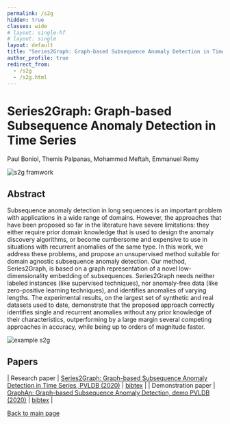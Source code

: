 ```yaml
---
permalink: /s2g
hidden: true
classes: wide
# layout: single-hf
# layout: single
layout: default
title: "Series2Graph: Graph-based Subsequence Anomaly Detection in Time Series"
author_profile: true
redirect_from: 
  - /s2g
  - /s2g.html
---
```


# Series2Graph: Graph-based Subsequence Anomaly Detection in Time Series
Paul Boniol, Themis Palpanas, Mohammed Meftah, Emmanuel Remy


![s2g framwork](https://boniolp.github.io/paulboniol/assets/img/full_process_sumary_s2g.jpg)

## Abstract

Subsequence anomaly detection in long sequences is an important problem with applications in a wide range of domains.
However, the approaches that have been proposed so far in the literature have severe limitations:
they either require prior domain knowledge that is used to design the anomaly discovery algorithms, or become cumbersome and expensive to use in situations with recurrent anomalies of the same type.
In this work, we address these problems, and propose an unsupervised method suitable for domain agnostic subsequence anomaly detection. Our method, Series2Graph, is based on a graph representation of a novel low-dimensionality embedding of subsequences. Series2Graph needs neither labeled instances (like supervised techniques), nor anomaly-free data (like zero-positive learning techniques), and identifies anomalies of varying lengths.
The experimental results, on the largest set of synthetic and real datasets used to date, demonstrate that the proposed approach correctly identifies single and recurrent anomalies without any prior knowledge of their characteristics, outperforming by a large margin several competing approaches in accuracy, while being up to orders of magnitude faster.

![example s2g](https://boniolp.github.io/paulboniol/assets/img/figure_exp_s2g.jpg)

## Papers

| Research paper | [Series2Graph: Graph-based Subsequence Anomaly Detection in Time Series, PVLDB (2020)](https://boniolp.github.io/paulboniol/assets/pdfs/Series2Graph.pdf) | [bibtex](https://boniolp.github.io/paulboniol/assets/pdfs/Series2Graph.txt) |
| Demonstration paper | [GraphAn: Graph-based Subsequence Anomaly Detection, demo PVLDB (2020)](https://boniolp.github.io/paulboniol/assets/pdfs/Graphan.pdf) | [bibtex](https://boniolp.github.io/paulboniol/assets/pdfs/Graphan.txt) |

[Back to main page](https://boniolp.github.io/paulboniol)
